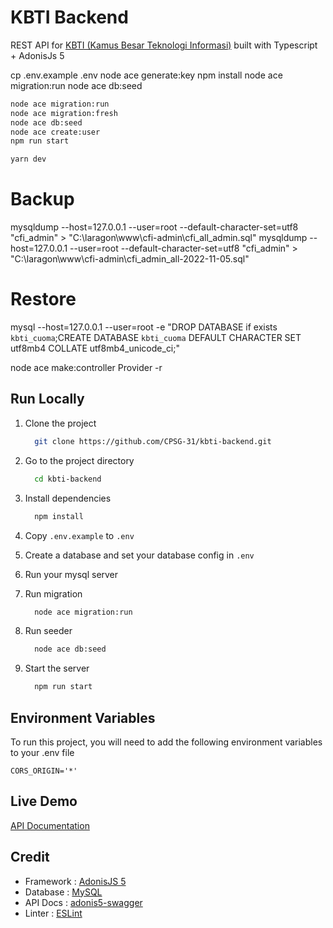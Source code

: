 # KBTI Backend
REST API for <a href="https://github.com/CPSG-31/kbti-frontend">KBTI  (Kamus Besar Teknologi Informasi)</a> built with Typescript + AdonisJs 5



cp .env.example .env
node ace generate:key
npm install
node ace migration:run
node ace db:seed


```bash
node ace migration:run
node ace migration:fresh
node ace db:seed
node ace create:user
npm run start

yarn dev
```

# Backup
mysqldump --host=127.0.0.1 --user=root --default-character-set=utf8 "cfi_admin" > "C:\laragon\www\cfi-admin\cfi_all_admin.sql"
mysqldump --host=127.0.0.1 --user=root --default-character-set=utf8 "cfi_admin" > "C:\laragon\www\cfi-admin\cfi_admin_all-2022-11-05.sql"

# Restore
mysql --host=127.0.0.1 --user=root -e "DROP DATABASE if exists `kbti_cuoma`;CREATE DATABASE `kbti_cuoma` DEFAULT CHARACTER SET utf8mb4 COLLATE utf8mb4_unicode_ci;"



node ace make:controller Provider -r



## Run Locally

1. Clone the project
    ```bash
      git clone https://github.com/CPSG-31/kbti-backend.git
    ```

2. Go to the project directory
    ```bash
      cd kbti-backend
    ```

3. Install dependencies
    ```bash
      npm install
    ```

4. Copy `.env.example` to `.env`
   
5. Create a database and set your database config in `.env`
   
6. Run your mysql server

7. Run migration
    ```bash
      node ace migration:run
    ```

8. Run seeder
    ```bash
      node ace db:seed
    ```

9.  Start the server
    ```bash
      npm run start
    ```



## Environment Variables

To run this project, you will need to add the following environment variables to your .env file

`CORS_ORIGIN='*'`



## Live Demo

[API Documentation](https://kbti-api.herokuapp.com)

## Credit
- Framework : [AdonisJS 5](https://adonisjs.com/) 
- Database	: [MySQL](https://www.mysql.com/)
- API Docs	: [adonis5-swagger](https://github.com/reg2005/adonis5-swagger )
- Linter	  : [ESLint](https://eslint.org/)
